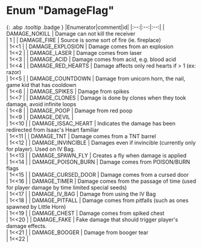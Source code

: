 # Enum "DamageFlag"
[ ](#){: .abp .tooltip .badge }
|Enumerator|comment|id|
|:--:|:--:|:--:|
| DAMAGE_NOKILL | Damage can not kill the receiver <br> | 1 |
| DAMAGE_FIRE | Source is some sort of fire (ie. fireplace) <br> | 1<<1 |
| DAMAGE_EXPLOSION | Damage comes from an explosion <br> | 1<<2 |
| DAMAGE_LASER | Damage comes from laser <br> | 1<<3 |
| DAMAGE_ACID | Damage comes from acid, e.g. blood acid <br> | 1<<4 |
| DAMAGE_RED_HEARTS | Damage affects only red hearts if > 1 (ex: razor) <br> | 1<<5 |
| DAMAGE_COUNTDOWN | Damage from unicorn horn, the nail, game kid that has cooldown <br> | 1<<6 |
| DAMAGE_SPIKES | Damage from spikes <br> | 1<<7 |
| DAMAGE_CLONES | Damage is done by clones when they took damage, avoid infinite loops <br> | 1<<8 |
| DAMAGE_POOP | Damage from red poop <br> | 1<<9 |
| DAMAGE_DEVIL |  <br> | 1<<10 |
| DAMAGE_ISSAC_HEART | Indicates the damage has been redirected from Isaac's Heart familiar <br> | 1<<11 |
| DAMAGE_TNT | Damage comes from a TNT barrel <br> | 1<<12 |
| DAMAGE_INVINCIBLE | Damages even if invincible (currently only for player). Used on IV Bag. <br> | 1<<13 |
| DAMAGE_SPAWN_FLY | Creates a fly when damage is applied <br> | 1<<14 |
| DAMAGE_POISON_BURN | Damage comes from POISON/BURN flags <br> | 1<<15 |
| DAMAGE_CURSED_DOOR | Damage comes from a cursed door <br> | 1<<16 |
| DAMAGE_TIMER | Damage comes from the passage of time (used for player damage by time limited special seeds) <br> | 1<<17 |
| DAMAGE_IV_BAG | Damage from using the IV Bag <br> | 1<<18 |
| DAMAGE_PITFALL | Damage comes from pitfalls (such as ones spawned by Little Horn) <br> | 1<<19 |
| DAMAGE_CHEST | Damage comes from spiked chest <br> | 1<<20 |
| DAMAGE_FAKE | Fake damage that should trigger player's damage effects. <br> | 1<<21 |
| DAMAGE_BOOGER | Damage from booger tear <br> | 1<<22 |